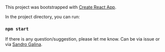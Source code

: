 This project was bootstrapped with [Create React App](https://github.com/facebookincubator/create-react-app).

In the project directory, you can run:

### `npm start`

If there is any question/suggestion, please let me know. Can be via issue or via [Sandro Galina](https://sandrogallina.com/).<br>